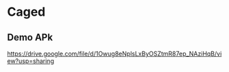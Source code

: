 # Caged

## Demo APk
https://drive.google.com/file/d/1Owug8eNplsLxByOSZtmR87ep_NAziHqB/view?usp=sharing
